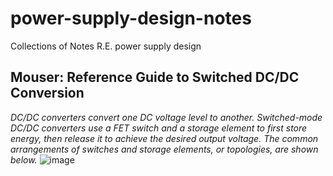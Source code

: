 # power-supply-design-notes
Collections of Notes R.E. power supply design

## Mouser: Reference Guide to Switched DC/DC Conversion
_DC/DC converters convert one DC voltage level to another. Switched-mode DC/DC converters use a FET switch and a
storage element to first store energy, then release it to achieve the desired output voltage. The common arrangements
of switches and storage elements, or topologies, are shown below._
![image](https://github.com/user-attachments/assets/05f203db-59dd-4cf2-b7ba-0a6d3175e254)

